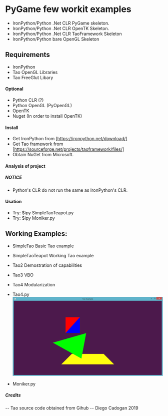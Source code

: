 # PyGame few workit examples

- IronPython/Python .Net CLR PyGame skeleton.
- IronPython/Python .Net CLR OpenTK Skeleton.
- IronPython/Python .Net CLR TaoFramework Skeleton
- IronPython/Python bare OpenGL Skeleton

## Requirements


- IronPython
- Tao OpenGL Libraries
- Tao FreeGlut Libary



#### Optional


- Python CLR (?)
- Python OpenGL (PyOpenGL)
- OpenTK
- Nuget (In order to install OpenTK)



#### Install


- Get IronPython from [https://ironpython.net/download/]
- Get Tao framework from [https://sourceforge.net/projects/taoframework/files/]
- Obtain NuGet from Microsoft.


#### Analysis of project
##### NOTICE

- Python's CLR do not run the same as IronPython's CLR.


#### Usation


- Try:  $ipy SimpleTaoTeapot.py
- Try:  $ipy Moniker.py



## Working Examples:

- SimpleTao
  Basic Tao example

- SimpleTaoTeapot
  Working Tao example

- Tao2
  Demostration of capabilities

- Tao3
  VBO

- Tao4
  Modularization

- Tao4.py
  ![Tao4](https://github.com/fovtran/PyGame_samples/raw/master/Tao4.PNG)

- Moniker.py


##### Credits


-- Tao source code obtained from Gihub
-- Diego Cadogan 2019
